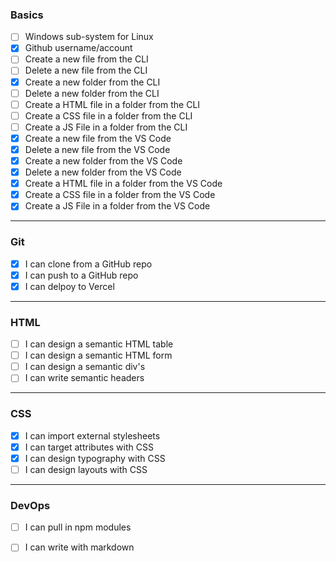 ### Basics
- [ ] Windows sub-system for Linux
- [X] Github username/account
- [ ] Create a new file from the CLI
- [ ] Delete a new file from the CLI
- [X] Create a new folder from the CLI
- [ ] Delete a new folder from the CLI
- [ ] Create a HTML file in a folder from the CLI 
- [ ] Create a CSS file in a folder from the CLI
- [ ] Create a JS File in a folder from the CLI
- [X] Create a new file from the VS Code
- [X] Delete a new file from the VS Code
- [X] Create a new folder from the VS Code
- [X] Delete a new folder from the VS Code
- [X] Create a HTML file in a folder from the VS Code 
- [X] Create a CSS file in a folder from the VS Code
- [X] Create a JS File in a folder from the VS Code

***

### Git
- [X] I can clone from a GitHub repo
- [X] I can push to a GitHub repo
- [X] I can delpoy to Vercel

***

### HTML
- [ ] I can design a semantic HTML table
- [ ] I can design a semantic HTML form
- [ ] I can design a semantic div's
- [ ] I can write semantic headers

***

### CSS
- [X] I can import external stylesheets
- [X] I can target attributes with CSS
- [X] I can design typography with CSS
- [ ] I can design layouts with CSS

*** 

### DevOps
- [ ] I can pull in npm modules
- [ ] I can write with markdown



